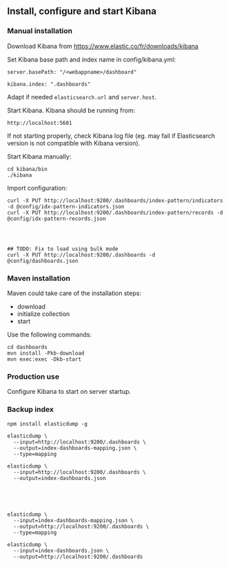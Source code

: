 ## Install, configure and start Kibana

### Manual installation

Download Kibana from https://www.elastic.co/fr/downloads/kibana

Set Kibana base path and index name in config/kibana.yml:

```
server.basePath: "/<webappname>/dashboard"

kibana.index: ".dashboards"

```

Adapt if needed ```elasticsearch.url``` and ```server.host```.

Start Kibana. Kibana should be running from:

```
http://localhost:5601

```

If not starting properly, check Kibana log file (eg. may fail if Elasticsearch version
is not compatible with Kibana version).


Start Kibana manually:

```
cd kibana/bin
./kibana
```

Import configuration:

```
curl -X PUT http://localhost:9200/.dashboards/index-pattern/indicators -d @config/idx-pattern-indicators.json
curl -X PUT http://localhost:9200/.dashboards/index-pattern/records -d @config/idx-pattern-records.json




## TODO: Fix to load using bulk mode
curl -X PUT http://localhost:9200/.dashboards -d @config/dashboards.json
```


### Maven installation

Maven could take care of the installation steps:
* download
* initialize collection
* start

Use the following commands:

```
cd dashboards
mvn install -Pkb-download
mvn exec:exec -Dkb-start
```

### Production use

Configure Kibana to start on server startup.


### Backup index

```
npm install elasticdump -g

elasticdump \
  --input=http://localhost:9200/.dashboards \
  --output=index-dashboards-mapping.json \
  --type=mapping

elasticdump \
  --input=http://localhost:9200/.dashboards \
  --output=index-dashboards.json
  
  



elasticdump \
  --input=index-dashboards-mapping.json \
  --output=http://localhost:9200/.dashboards \
  --type=mapping

elasticdump \
  --input=index-dashboards.json \
  --output=http://localhost:9200/.dashboards 
  
```
